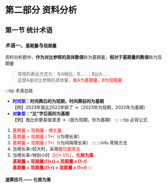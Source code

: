 # 第二部分 资料分析

## 第一节 统计术语

### 术语一、`基期量`与`现期量`
资料分析题中，<b>作为对比参照的具体数值</b>称为基期量，<b>相对于基期量的数值</b>称为现期量
> 常用的表达方式为：与A相比，B……；B比A……<br />
> 这里A是对比参照的具体量，<font color=red>故A为基期量，B为现期量</font>

:::tip 术语总结
+ <b><font color=blue>时间型：</font>时间靠后的为现期，时间靠前的为基期</b><br />
    【例】2023年我比2022年胖了 →（2023年为现期，2022年为基期）
+ <b><font color=blue>对象型：</font>“比”字后面的为基期</b><br />
    【例】我比你更英俊潇洒 →（我为现期，你为基期）
:::
:::tip 必背公式
1. <font color=red>基期量 = 现期量 - 增长量</font>
2. <font color=red>基期量 = 现期量 / 1+r</font>（r为增长率）
3. <font color=red>基期量 = 现期量 / 1+r</font>（r为间隔增长率）
:::
:::info 常用方法
1. 当增长率`r`较大时，采用<font color=red>截位直除法</font>
2. 当增长率`r`特别小时（<font color=red>|r|≤ 5%</font>），<b><font color=red>化除为乘</font></b><br />
<b><font color=red>基期量 = 现期量/(1+r) ≈ 现期量 x (1-r)</font></b><br />
<b><font color=red>基期量 = 现期量/(1-r) ≈ 现期量 x (1+r)</font></b>
:::

#### 速算技巧 —— 化除为乘
<span></span>

